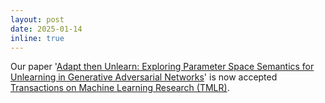```yaml
---
layout: post
date: 2025-01-14
inline: true
---
```


Our paper '[Adapt then Unlearn: Exploring Parameter Space Semantics for Unlearning in Generative Adversarial Networks](https://openreview.net/forum?id=jAHEBivObO)' is now accepted [Transactions on Machine Learning Research (TMLR)](https://jmlr.org/tmlr/).
